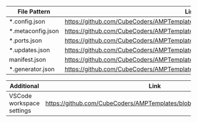 | File Pattern               | Link                                                                                   |
|----------------------------|----------------------------------------------------------------------------------------|
| *.config.json                | https://github.com/CubeCoders/AMPTemplates/raw/dev/schemas/config.schema.json          |
| *.metaconfig.json            | https://github.com/CubeCoders/AMPTemplates/raw/dev/schemas/metaconfig.schema.json      |
| *.ports.json                 | https://github.com/CubeCoders/AMPTemplates/raw/dev/schemas/ports.schema.json           |
| *.updates.json               | https://github.com/CubeCoders/AMPTemplates/raw/dev/schemas/updates.schema.json         |
| manifest.json              | https://github.com/CubeCoders/AMPTemplates/raw/dev/schemas/manifest.schema.json        |
| *.generator.json             | https://github.com/CubeCoders/AMPTemplates/raw/dev/schemas/generator.schema.json       |

| Additional               | Link                                                                                   |
|----------------------------|----------------------------------------------------------------------------------------|
| VSCode workspace settings  | https://github.com/CubeCoders/AMPTemplates/blob/dev/.vscode/settings.json              |
